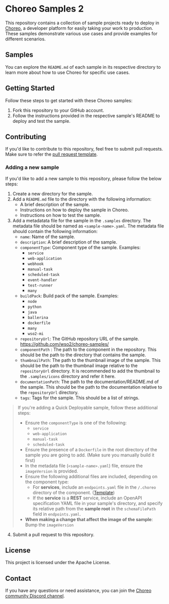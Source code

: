 # Choreo Samples 2

This repository contains a collection of sample projects ready to deploy in [Choreo](https://console.choreo.dev/), a developer platform for easily taking your work to production. These samples demonstrate various use cases and provide examples for different scenarios.

## Samples

You can explore the `README.md` of each sample in its respective directory to learn more about how to use Choreo for specific use cases.

## Getting Started

Follow these steps to get started with these Choreo samples:

1. Fork this repository to your GitHub account.
2. Follow the instructions provided in the respective sample's README to deploy and test the sample.


## Contributing
If you'd like to contribute to this repository, feel free to submit pull requests. Make sure to refer the [pull request template](pull_request_template.md).

### Adding a new sample
If you'd like to add a new sample to this repository, please follow the below steps:
1. Create a new directory for the sample.
2. Add a `README.md` file to the directory with the following information:
    - A brief description of the sample.
    - Instructions on how to deploy the sample in Choreo.
    - Instructions on how to test the sample.
3. Add a metadatata file for the sample in the `.samples` directory. The metadata file should be named as `<sample-name>.yaml`. The metadata file should contain the following information:
    - `name`: Name of the sample.
    - `description`: A brief description of the sample.
    - `componentType`: Component type of the sample. Examples:
        - `service`
        - `web-application`
        - `webhook`
        - `manual-task`
        - `scheduled-task`
        - `event-handler`
        - `test-runner`
        - `many`
    - `buildPack`: Build pack of the sample. Examples:
        - `node`
        - `python`
        - `java`
        - `ballerina`
        - `dockerfile`
        - `many`
        - `wso2-mi`
    - `repositoryUrl`: The GitHub repository URL of the sample. https://github.com/wso2/choreo-samples/
    - `componentPath` : The path to the component in the repository. This should be the path to the directory that contains the sample.
    - `thumbnailPath`: The path to the thumbnail image of the sample. This should be the path to the thumbnail image relative to the `repositoryUrl` directory. It is recommended to add the thumbnail to the `.samples/icons` directory and refer it here.
    - `documentationPath`: The path to the documentation/README.md of the sample. This should be the path to the documentation relative to the `repositoryUrl` directory.
    - `tags`: Tags for the sample. This should be a list of strings.

> If you're adding a Quick Deployable sample, follow these additional steps:
>   - Ensure the `componentType` is one of the following:
>       - `service`
>       - `web-application`
>       - `manual-task`
>       - `scheduled-task`
>   - Ensure the presence of a `Dockerfile` in the root directory of the sample you are going to add. (Make sure you manually build it first)
>    - In the metadata file (`<sample-name>.yaml`) file, ensure the `imageVersion` is provided.
>    - Ensure the following additional files are included, depending on the component type:
>       - For **services**, include an `endpoints.yaml` file in the `/.choreo` directory of the component. ([Template](https://wso2.com/choreo/docs/develop-components/manage-component-source-configurations/#overview-of-the-endpointsyaml-file))
>        - If the **service** is a **REST** service, include an OpenAPI specification YAML file in your sample's directory, and specify its relative path from the **sample root** in the `schemaFilePath` field in `endpoints.yaml`.
>    - **When making a change that affect the image of the sample**: Bump the `imageVersion`

4. Submit a pull request to this repository.

## License
This project is licensed under the Apache License. 

## Contact
If you have any questions or need assistance, you can join the [Choreo community Discord channel](https://discord.com/channels/955510916064092180/1027661953335820379).

